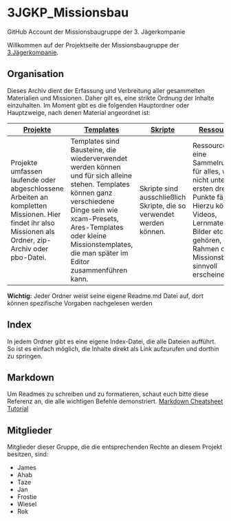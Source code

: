 # 3JGKP_Missionsbau
GitHub Account der Missionsbaugruppe der 3. Jägerkompanie

Willkommen auf der Projektseite der Missionsbaugruppe der [3.Jägerkompanie](http://www.3.xn--jgerkompanie-gcb.de).

## Organisation
Dieses Archiv dient der Erfassung und Verbreitung aller gesammelten Materialien und Missionen. Daher gilt es, eine strikte Ordnung der Inhalte einzuhalten. Im Moment gibt es die folgenden Hauptordner oder Hauptzweige, nach denen Material angeordnet ist:

|[Projekte](Projekte)| [Templates](Templates) | [Skripte](Skripte) | [Ressourcen](Ressourcen) |
|---|---|---|---|
| Projekte umfassen laufende oder abgeschlossene Arbeiten an kompletten Missionen. Hier findet ihr also Missionen als Ordner, zip-Archiv oder pbo-Datei. | Templates sind Bausteine, die wiederverwendet werden können und für sich alleine stehen. Templates können ganz verschiedene Dinge sein wie xcam-Presets, Ares-Templates oder kleine Missionstemplates, die man später im Editor zusammenführen kann. | Skripte sind ausschließlich Skripte, die so verwendet werden können. | Ressourcen ist eine Sammelrubrik für alles, was nicht unter die ersten drei Punkte fällt. Hierzu können Videos, Lernmaterialien, Bilder etc. gehören, die im Rahmen des Missionsbaus sinnvoll erscheinen. |

**Wichtig:** Jeder Ordner weist seine eigene Readme.md Datei auf, dort können spezifische Vorgaben nachgelesen werden

## Index
In jedem Ordner gibt es eine eigene Index-Datei, die alle Dateien aufführt. So ist es einfach möglich, die Inhalte direkt als Link aufzurufen und dorthin zu springen.

## Markdown
Um Readmes zu schreiben und zu formatieren, schaut euch bitte diese Referenz an, die alle wichtigen Befehle demonstriert.
[Markdown Cheatsheet](https://github.com/adam-p/markdown-here/wiki/Markdown-Cheatsheet)
[Tutorial](http://markdowntutorial.com/lesson/1/)

## Mitglieder
Mitglieder dieser Gruppe, die die entsprechenden Rechte an diesem Projekt besitzen, sind:
* James
* Ahab
* Taze
* Jan
* Frostie
* Wiesel
* Rok


